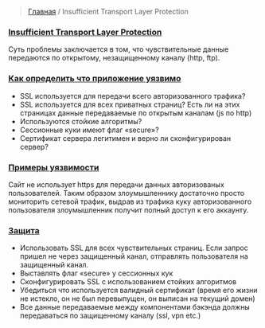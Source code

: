 > [Главная](README.md)  / Insufficient Transport Layer Protection

### <a id="about"></a> [Insufficient Transport Layer Protection](#about)
Суть проблемы заключается в том, что чувствительные данные передаются по открытому, незащищенному каналу (http, ftp).

### <a id='vulnerable'></a> [Как определить что приложение уязвимо](#vulnerable)
* SSL используется для передачи всего авторизованного трафика?
* SSL используется для всех приватных страниц? Есть ли на этих страницах данные передаваемые по открытым каналам (js по http)
* Используются стойкие алгоритмы?
* Сессионные куки имеют флаг «secure»?
* Сертификат сервера легитимен и верно ли сконфигурирован сервер?

### <a id='example'></a> [Примеры уязвимости](#example)
Сайт не использует https для передачи данных авторизованых пользователей. Таким образом злоумышленнику достаточно просто мониторить сетевой трафик, выдрав из трафика куку авторизованного пользователя злоумышленник получит полный доступ к его аккаунту.

### <a id="protection"></a> [Защита](#protection)
* Использовать SSL для всех чувствительных страниц. Если запрос пришел не через защищенный канал, отправлять пользователя на защищенный канал.
* Выставлять флаг «secure» у сессионных кук
* Сконфигурировать SSL с использованием стойких алгоритмов
* Убедиться что используется валидный сертификат (время его жизни не истекло, он не был перевыпущен, он выписан на текущий домен)
* Все данные передаваемые между компонентами бэкэнда должны передаваться по защищенному каналу (ssl, vpn etc.)